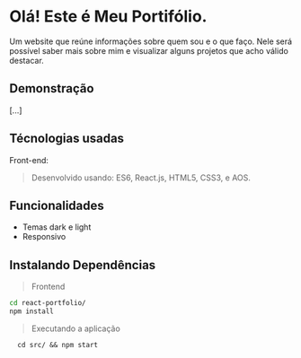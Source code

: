 # Olá! Este é Meu Portifólio.

Um website que reúne informações sobre quem sou e o que faço. Nele será possível saber mais sobre mim e visualizar alguns projetos que acho válido destacar.

## Demonstração

[...]

## Técnologias usadas

Front-end:

> Desenvolvido usando: ES6, React.js, HTML5, CSS3, e AOS.

## Funcionalidades

- Temas dark e light
- Responsivo

## Instalando Dependências

> Frontend

```bash
cd react-portfolio/
npm install
```

> Executando a aplicação

```
  cd src/ && npm start
```
